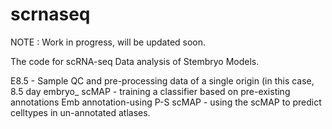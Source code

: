 # scrnaseq

NOTE : Work in progress, will be updated soon.

The code for scRNA-seq Data analysis of Stembryo Models.

E8.5 - Sample QC and pre-processing data of a single origin (in this case, 8.5 day embryo_
scMAP - training a classifier based on pre-existing annotations
Emb annotation-using P-S scMAP - using the scMAP to predict celltypes in un-annotated atlases.
